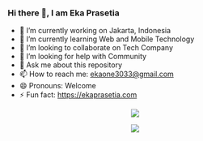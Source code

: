 ### Hi there 👋, I am Eka Prasetia

- 🔭 I’m currently working on Jakarta, Indonesia
- 🌱 I’m currently learning Web and Mobile Technology
- 👯 I’m looking to collaborate on Tech Company
- 🤔 I’m looking for help with Community
- 💬 Ask me about this repository
- 📫 How to reach me: ekaone3033@gmail.com
- 😄 Pronouns: Welcome
- ⚡ Fun fact: https://ekaprasetia.com

<p align="center">
  <img src="https://github-readme-stats.vercel.app/api/top-langs/?username=ekaone&layout=compact">
</p>

<p align="center">
  <img src="https://github-readme-stats.vercel.app/api?username=ekaone&show_icons=true&theme=radical">
</p>
